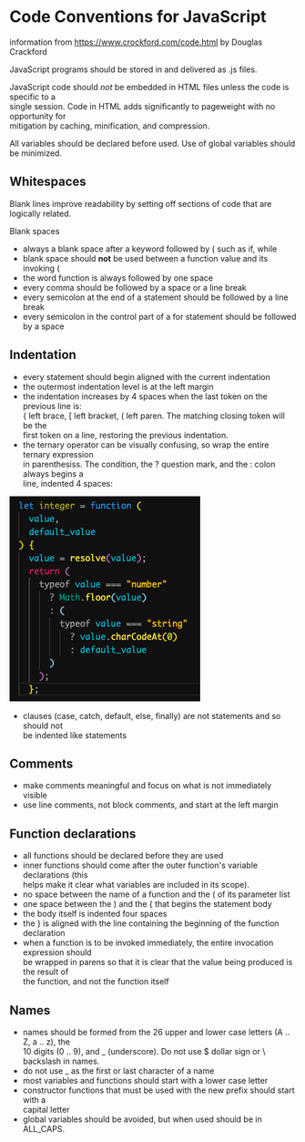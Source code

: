 # Code Conventions for JavaScript
information from https://www.crockford.com/code.html by Douglas Crackford

JavaScript programs should be stored in and delivered as .js files.

JavaScript code should *not* be embedded in HTML files unless the code is specific to a  
single session. Code in HTML adds significantly to pageweight with no opportunity for  
mitigation by caching, minification, and compression.

All variables should be declared before used. Use of global variables should be minimized.

## Whitespaces
Blank lines improve readability by setting off sections of code that are logically related.

Blank spaces  
* always a blank space after a keyword followed by ( such as if, while
* blank space should **not** be used between a function value and its invoking (
* the word function is always followed by one space
* every comma should be followed by a space or a line break
* every semicolon at the end of a statement should be followed by a line break
* every semicolon in the control part of a for statement should be followed by a space

## Indentation
* every statement should begin aligned with the current indentation
* the outermost indentation level is at the left margin
* the indentation increases by 4 spaces when the last token on the previous line is:  
 { left brace, [ left bracket, ( left paren. The matching closing token will be the  
 first token on a line, restoring the previous indentation.
* the ternary operator can be visually confusing, so wrap the entire ternary expression  
in parenthesiss. The condition, the ? question mark, and the : colon always begins a  
line, indented 4 spaces:

![Example](https://github.com/Jethet/wiki-hh/blob/main/images/exampleTernary.png)

* clauses (case, catch, default, else, finally) are not statements and so should not  
be indented like statements

## Comments
* make comments meaningful and focus on what is not immediately visible
* use line comments, not block comments, and start at the left margin

## Function declarations
* all functions should be declared before they are used
* inner functions should come after the outer function's variable declarations (this  
helps make it clear what variables are included in its scope).
* no space between the name of a function and the (  of its parameter list
* one space between the ) and the {  that begins the statement body
* the body itself is indented four spaces
* the } is aligned with the line containing the beginning of the function declaration
* when a function is to be invoked immediately, the entire invocation expression should  
be wrapped in parens so that it is clear that the value being produced is the result of  
the function, and not the function itself

## Names
* names should be formed from the 26 upper and lower case letters (A .. Z, a .. z), the  
10 digits (0 .. 9), and _ (underscore). Do not use $ dollar sign or \ backslash in names.
* do not use _  as the first or last character of a name
* most variables and functions should start with a lower case letter
* constructor functions that must be used with the new prefix should start with a  
capital letter
* global variables should be avoided, but when used should be in ALL_CAPS.